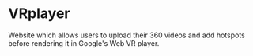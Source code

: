 # VRplayer
Website which allows users to upload their 360 videos and add hotspots before rendering it in Google's Web VR player.
